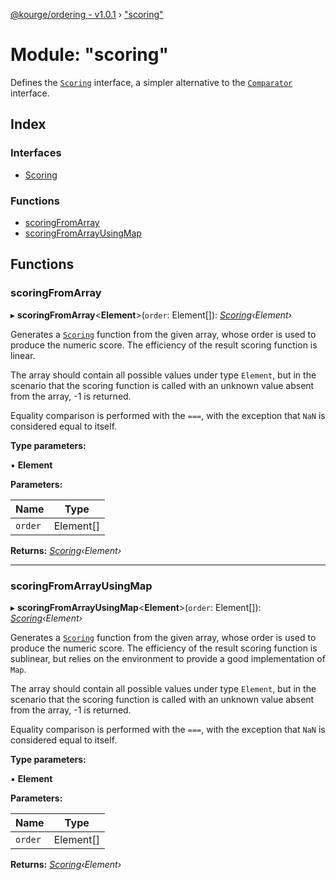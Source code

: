 [@kourge/ordering - v1.0.1](../README.md) › ["scoring"](_scoring_.md)

# Module: "scoring"

Defines the [`Scoring`](../interfaces/_scoring_.scoring.md) interface, a simpler alternative to the
[`Comparator`](../interfaces/_comparator_.comparator.md) interface.

## Index

### Interfaces

* [Scoring](../interfaces/_scoring_.scoring.md)

### Functions

* [scoringFromArray](_scoring_.md#scoringfromarray)
* [scoringFromArrayUsingMap](_scoring_.md#scoringfromarrayusingmap)

## Functions

###  scoringFromArray

▸ **scoringFromArray**<**Element**>(`order`: Element[]): *[Scoring](../interfaces/_scoring_.scoring.md)‹Element›*

Generates a [`Scoring`](../interfaces/_scoring_.scoring.md) function from the given array, whose order is
used to produce the numeric score. The efficiency of the result scoring
function is linear.

The array should contain all possible values under type `Element`, but in the
scenario that the scoring function is called with an unknown value absent
from the array, -1 is returned.

Equality comparison is performed with the `===`, with the exception that
`NaN` is considered equal to itself.

**Type parameters:**

▪ **Element**

**Parameters:**

Name | Type |
------ | ------ |
`order` | Element[] |

**Returns:** *[Scoring](../interfaces/_scoring_.scoring.md)‹Element›*

___

###  scoringFromArrayUsingMap

▸ **scoringFromArrayUsingMap**<**Element**>(`order`: Element[]): *[Scoring](../interfaces/_scoring_.scoring.md)‹Element›*

Generates a [`Scoring`](../interfaces/_scoring_.scoring.md) function from the given array, whose order is
used to produce the numeric score. The efficiency of the result scoring
function is sublinear, but relies on the environment to provide a good
implementation of `Map`.

The array should contain all possible values under type `Element`, but in the
scenario that the scoring function is called with an unknown value absent
from the array, -1 is returned.

Equality comparison is performed with the `===`, with the exception that
`NaN` is considered equal to itself.

**Type parameters:**

▪ **Element**

**Parameters:**

Name | Type |
------ | ------ |
`order` | Element[] |

**Returns:** *[Scoring](../interfaces/_scoring_.scoring.md)‹Element›*
